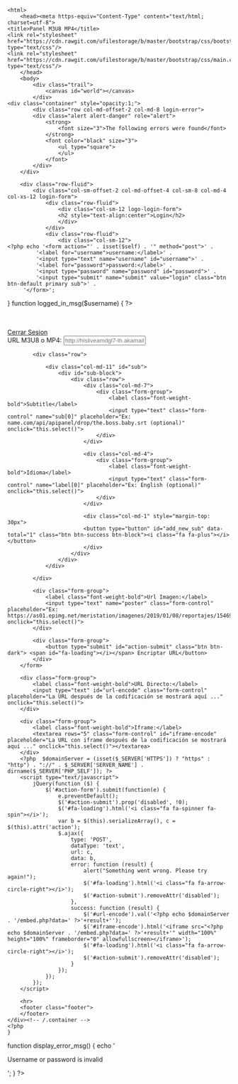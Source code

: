 <?php
session_start();
/* DECLARE VARIABLES */
$username = 'admin';
$password = 'admin';
$random1 = 'secret_key1';
$random2 = 'secret_key2';
$hash = md5($random1 . $password . $random2);
$self = $_SERVER['REQUEST_URI'];
/* USER LOGOUT */
if(isset($_GET['logout']))
{
	unset($_SESSION['login']);
}
/* USER IS LOGGED IN */
if (isset($_SESSION['login']) && $_SESSION['login'] == $hash)
{
	logged_in_msg($username);
}
/* FORM HAS BEEN SUBMITTED */
else if (isset($_POST['submit']))
{
	if ($_POST['username'] == $username && $_POST['password'] == $password)
	{
		//IF USERNAME AND PASSWORD ARE CORRECT SET THE LOGIN SESSION
		$_SESSION["login"] = $hash;
		header("Location: $_SERVER[PHP_SELF]");
	}
	else
	{
		// DISPLAY FORM WITH ERROR
		display_login_form();
		display_error_msg();
	}
}
/* SHOW THE LOGIN FORM */
else
{
	display_login_form();
}
/* TEMPLATES */
function display_login_form()
{
?>
 <!DOCTYPE html>
	<html>
		<head><meta https-equiv="Content-Type" content="text/html; charset=utf-8">
	<title>Panel M3U8 MP4</title>
	<link rel="stylesheet" href="https://cdn.rawgit.com/ufilestorage/b/master/bootstrap/css/bootstrap.min.css" type="text/css"/>
	<link rel="stylesheet" href="https://cdn.rawgit.com/ufilestorage/b/master/bootstrap/css/main.css" type="text/css"/>
        </head>
		<body>
			<div class="trail">
				<canvas id="world"></canvas>
			</div>
	<div class="container" style="opacity:1;">
			<div class="row col-md-offset-2 col-md-8 login-error">
			<div class="alert alert-danger" role="alert">
				<strong>
					<font size="3">The following errors were found</font>	
				</strong>
				<font color="black" size="3">
					<ul type="square">
					</ul>
				</font>
			</div>
		</div>
		
	  	<div class="row-fluid">
	  		<div class="col-sm-offset-2 col-md-offset-4 col-sm-8 col-md-4 col-xs-12 login-form">
	  			<div class="row-fluid">
	  				<div class="col-sm-12 logo-login-form">
	  				<h2 style="text-align:center">Login</h2>
	  				</div>
	  			</div>
	  			<div class="row-fluid">
	  				<div class="col-sm-12">
	<?php echo '<form action="' . isset($self) . '" method="post">' .
			 '<label for="username">username:</label>' .
			 '<input type="text" name="username" id="username">' .
			 '<label for="password">password:</label>' .
			 '<input type="password" name="password" id="password">' .
			 '<input type="submit" name="submit" value="login" class="btn btn-default primary sub">' .
		 '</form>';
}
function logged_in_msg($username)
{
?>
  </div>
	  			      </div>
	  			   <div>
	  			</div>
	  		</div>
	  	</div>
	</div>
</body>
</html>   

<!DOCTYPE html>
<html>
<head><meta https-equiv="Content-Type" content="text/html; charset=utf-8">
	<title>Panel M3U8 MP4</title>
	<link rel="shortcut icon" href="https://upload.wikimedia.org/wikipedia/commons/thumb/2/2a/ITunes_12.2_logo.png/600px-ITunes_12.2_logo.png" type="image/x-icon" />
	<link rel="stylesheet" href="https://cdnjs.cloudflare.com/ajax/libs/twitter-bootstrap/4.1.1/css/bootstrap.min.css" type="text/css" />
	<link rel="stylesheet" href="https://cdnjs.cloudflare.com/ajax/libs/font-awesome/4.7.0/css/font-awesome.min.css" type="text/css" />
	<script type="text/javascript" src="https://cdnjs.cloudflare.com/ajax/libs/jquery/3.3.1/jquery.min.js"></script>
	<script type="text/javascript" src="https://cdnjs.cloudflare.com/ajax/libs/sweetalert/2.1.0/sweetalert.min.js"></script>
	<script type="text/javascript" src="assets/js/apicodes.min.js"></script>
</head>
<body>
	<div class="container">
	     <br>
	     <br>
		<form id="action-form" action="action.php" method="POST" accept-charset="utf-8">
		    <a class="btn btn-info btn-sm" href="?logout=true" role="button">Cerrar Sesion</a>
			<div class="form-group">
				<label class="font-weight-bold">URL M3U8 o MP4:</label>
				<input type="text" name="link" class="form-control" placeholder="http://hlsliveamdgl7-lh.akamaihd.net/i/hlsdvrlive_1@583042/master.m3u8"this.select()" required>
			</div>

			<div class="row">

				<div class="col-md-11" id="sub">
					<div id="sub-block">
						<div class="row">
						    <div class="col-md-7">
						        <div class="form-group">
						        	<label class="font-weight-bold">Subtitle</label>
						        	<input type="text" class="form-control" name="sub[0]" placeholder="Ex: name.com/api/apipanel/drop/the.boss.baby.srt (optional)" onclick="this.select()"> 
						        </div>
						    </div>
						    
						    <div class="col-md-4">
						        <div class="form-group">
						        	<label class="font-weight-bold">Idioma</label>
						        	<input type="text" class="form-control" name="label[0]" placeholder="Ex: English (optional)" onclick="this.select()"> 
						        </div>
						    </div>
						    
						    <div class="col-md-1" style="margin-top: 30px">
						    <button type="button" id="add_new_sub" data-total="1" class="btn btn-success btn-block"><i class="fa fa-plus"></i></button>
						    </div>
						</div>
					</div>
				</div>

			</div>

			<div class="form-group">
				<label class="font-weight-bold">Url Imagen:</label>
				<input type="text" name="poster" class="form-control" placeholder="Ex: https://as01.epimg.net/meristation/imagenes/2019/01/08/reportajes/1546933662_826942_1546935400_noticia_normal.jpg" onclick="this.select()">
			</div>

			<div class="form-group">
				<button type="submit" id="action-submit" class="btn btn-dark"> <span id="fa-loading"></i></span> Encriptar URL</button>
			</div>
		</form>
		
		<div class="form-group">
			<label class="font-weight-bold">URL Directo:</label>
			<input type="text" id="url-encode" class="form-control" placeholder="La URL después de la codificación se mostrará aquí ..." onclick="this.select()">
		</div>

		<div class="form-group">
			<label class="font-weight-bold">Iframe:</label>
			<textarea rows="5" class="form-control" id="iframe-encode" placeholder="La URL con iframe después de la codificación se mostrará aquí ..." onclick="this.select()"></textarea>
		</div>
		<?php  $domainServer = (isset($_SERVER['HTTPS']) ? "https" : "http") . "://" . $_SERVER['SERVER_NAME'] . dirname($_SERVER['PHP_SELF']); ?>
		<script type="text/javascript">
			jQuery(function ($) {
				$('#action-form').submit(function(e) {
					e.preventDefault();
					$('#action-submit').prop('disabled', !0);
					$('#fa-loading').html('<i class="fa fa-spinner fa-spin"></i>');
		       		var b = $(this).serializeArray(), c = $(this).attr('action');
					$.ajax({
				        type: 'POST',
				        dataType: 'text',
				        url: c,
				        data: b,
						error: function (result) {
							alert("Something went wrong. Please try again!");
							$('#fa-loading').html('<i class="fa fa-arrow-circle-right"></i>');
							$('#action-submit').removeAttr('disabled');
						},
						success: function (result) {
							$('#url-encode').val('<?php echo $domainServer . '/embed.php?data=' ?>'+result+'');
							$('#iframe-encode').html('<iframe src="<?php echo $domainServer . '/embed.php?data=' ?>'+result+'" width="100%" height="100%" frameborder="0" allowfullscreen></iframe>');
							$('#fa-loading').html('<i class="fa fa-arrow-circle-right"></i>');
							$('#action-submit').removeAttr('disabled');
						}
					});
				});
			});
		</script>

		<hr>
		<footer class="footer">
		</footer>
	</div><!-- /.container -->
	<?php
	}
function display_error_msg()
{
	echo '<p>Username or password is invalid</p>';
}
?>

</body>
</html

